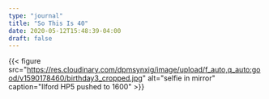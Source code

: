 ```yaml
---
type: "journal"
title: "So This Is 40"
date: 2020-05-12T15:48:39-04:00
draft: false
---
```


{{< figure src="https://res.cloudinary.com/dpmsynxig/image/upload/f_auto,q_auto:good/v1590178460/birthday3_cropped.jpg" alt="selfie in mirror" caption="Ilford HP5 pushed to 1600" >}}

